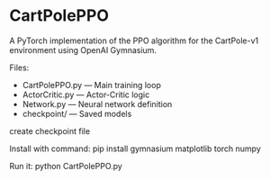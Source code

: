 # CartPolePPO

A PyTorch implementation of the PPO algorithm for the CartPole-v1 environment using OpenAI Gymnasium.

Files:
- CartPolePPO.py — Main training loop
- ActorCritic.py — Actor-Critic logic
- Network.py — Neural network definition
- checkpoint/ — Saved models

create checkpoint file

Install with command: 
pip install gymnasium matplotlib torch numpy

Run it:
python CartPolePPO.py

